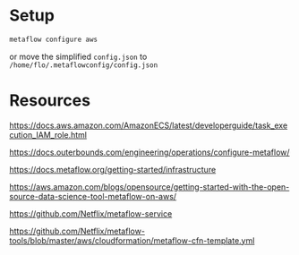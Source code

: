 
# Setup

```bash
metaflow configure aws
```
or move the simplified `config.json` to `/home/flo/.metaflowconfig/config.json`

# Resources
https://docs.aws.amazon.com/AmazonECS/latest/developerguide/task_execution_IAM_role.html

https://docs.outerbounds.com/engineering/operations/configure-metaflow/

https://docs.metaflow.org/getting-started/infrastructure


https://aws.amazon.com/blogs/opensource/getting-started-with-the-open-source-data-science-tool-metaflow-on-aws/

https://github.com/Netflix/metaflow-service

https://github.com/Netflix/metaflow-tools/blob/master/aws/cloudformation/metaflow-cfn-template.yml
